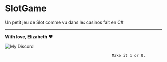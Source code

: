 # SlotGame
Un petit jeu de Slot comme vu dans les casinos fait en C#

---

**With love, Elizabeth** ❤️
         
<p align="center">

![My Discord](https://discord-readme-badge.vercel.app/api?id=852663698803130389)
</p>

                                                    Make it 1 or 0.
